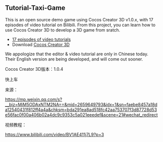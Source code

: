 ## Tutorial-Taxi-Game

This is an open source demo game using Cocos Creator 3D v1.0.x, with 17 episodes of video tutorial on Bilibili. From this project, you can learn how to use Cocos Creator 3D to develop a 3D game from sratch.

- [17 episodes of video tutorials](https://space.bilibili.com/491120849/channel/detail?cid=116585)
- Download [Cocos Creator 3D](https://www.cocos.com/creator3d)

We appologize that the editor & video tutorial are only in Chinese today. Their English version are being developed, and will come out sooner.



Cocos Creator 3D版本：1.0.4

快上车

来源：

https://mp.weixin.qq.com/s?__biz=MjM5ODAxNTM2NA==&mid=2659649793&idx=1&sn=faebe8457a18da12540431f812ff4a4a&chksm=bda291ea8ad518fc42aa753707f3d87728d53e56fac0f00a406b02a4dc9c9353c5a021eeedef&scene=21#wechat_redirect

视频教程：

https://www.bilibili.com/video/BV1AE411j7L9?p=3